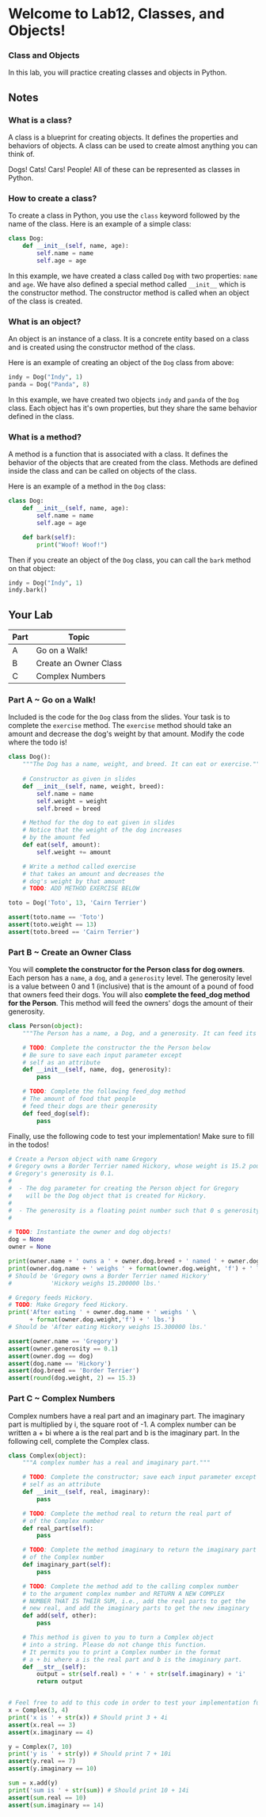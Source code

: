 # Welcome to Lab12, Classes, and Objects!

### Class and Objects
In this lab, you will practice creating classes and objects in Python. 

## Notes

### What is a class?
A class is a blueprint for creating objects. It defines the properties and behaviors of objects. A class can be used to create almost anything you can think of.

Dogs! Cats! Cars! People! All of these can be represented as classes in Python.

### How to create a class?

To create a class in Python, you use the `class` keyword followed by the name of the class. Here is an example of a simple class:

```python
class Dog:
    def __init__(self, name, age):
        self.name = name
        self.age = age
```

In this example, we have created a class called `Dog` with two properties: `name` and `age`. We have also defined a special method called `__init__` which is the constructor method. The constructor method is called when an object of the class is created.

### What is an object?
An object is an instance of a class. It is a concrete entity based on a class and is created using the constructor method of the class.

Here is an example of creating an object of the `Dog` class from above:

```python
indy = Dog("Indy", 1)
panda = Dog("Panda", 8)
```

In this example, we have created two objects `indy` and `panda` of the `Dog` class. Each object has it's own properties, but they share the same behavior defined in the class.

### What is a method?

A method is a function that is associated with a class. It defines the behavior of the objects that are created from the class. Methods are defined inside the class and can be called on objects of the class.

Here is an example of a method in the `Dog` class:

```python
class Dog:
    def __init__(self, name, age):
        self.name = name
        self.age = age

    def bark(self):
        print("Woof! Woof!")
```

Then if you create an object of the `Dog` class, you can call the `bark` method on that object:

```python
indy = Dog("Indy", 1)
indy.bark()
```

## Your Lab

|Part | Topic |
| --- | --- |
|A | Go on a Walk!|
|B | Create an Owner Class|
|C | Complex Numbers|

### Part A ~ **Go on a Walk!**
Included is the code for the `Dog` class from the slides. Your task is to complete the `exercise` method. The `exercise` method should take an amount and decrease the dog's weight by that amount. Modify the code where the todo is!

```python
class Dog():
    """The Dog has a name, weight, and breed. It can eat or exercise."""
     
    # Constructor as given in slides
    def __init__(self, name, weight, breed):
        self.name = name
        self.weight = weight
        self.breed = breed

    # Method for the dog to eat given in slides
    # Notice that the weight of the dog increases
    # by the amount fed    
    def eat(self, amount):
        self.weight += amount

    # Write a method called exercise
    # that takes an amount and decreases the
    # dog's weight by that amount
    # TODO: ADD METHOD EXERCISE BELOW

toto = Dog('Toto', 13, 'Cairn Terrier')

assert(toto.name == 'Toto')
assert(toto.weight == 13)
assert(toto.breed == 'Cairn Terrier')
```


### Part B ~ **Create an Owner Class**
You will **complete the constructor for the Person class for dog owners**. Each person has a `name`, a `dog`, and a `generosity` level. The generosity level is a value between 0 and 1 (inclusive) that is the amount of a pound of food that owners feed their dogs. You will also **complete the feed_dog method for the Person**. This method will feed the owners' dogs the amount of their generosity. 
```python
class Person(object):
    """The Person has a name, a Dog, and a generosity. It can feed its Dog."""

    # TODO: Complete the constructor the the Person below
    # Be sure to save each input parameter except
    # self as an attribute
    def __init__(self, name, dog, generosity):
        pass

    # TODO: Complete the following feed_dog method
    # The amount of food that people
    # feed their dogs are their generosity 
    def feed_dog(self):
        pass
```

Finally, use the following code to test your implementation! Make sure to fill in the todos!
```python
# Create a Person object with name Gregory
# Gregory owns a Border Terrier named Hickory, whose weight is 15.2 pounds.
# Gregory's generosity is 0.1.
#
#  - The dog parameter for creating the Person object for Gregory
#    will be the Dog object that is created for Hickory.
#
#  - The generosity is a floating point number such that 0 ≤ generosity ≤ 1
#

# TODO: Instantiate the owner and dog objects!
dog = None
owner = None

print(owner.name + ' owns a ' + owner.dog.breed + ' named ' + owner.dog.name)
print(owner.dog.name + ' weighs ' + format(owner.dog.weight, 'f') + ' lbs.')
# Should be 'Gregory owns a Border Terrier named Hickory'
#           'Hickory weighs 15.200000 lbs.'

# Gregory feeds Hickory.
# TODO: Make Gregory feed Hickory.
print('After eating ' + owner.dog.name + ' weighs ' \
      + format(owner.dog.weight,'f') + ' lbs.')
# Should be 'After eating Hickory weighs 15.300000 lbs.'

assert(owner.name == 'Gregory')
assert(owner.generosity == 0.1)
assert(owner.dog == dog)
assert(dog.name == 'Hickory')
assert(dog.breed == 'Border Terrier')
assert(round(dog.weight, 2) == 15.3)
```

### Part C ~ **Complex Numbers**
Complex numbers have a real part and an imaginary part. The imaginary part is multiplied by i, the square root of -1. A complex number can be written a + bi where a is the real part and b is the imaginary part. In the following cell, complete the Complex class.

```python
class Complex(object):
    """A complex number has a real and imaginary part."""

    # TODO: Complete the constructor; save each input parameter except
    # self as an attribute
    def __init__(self, real, imaginary):
        pass

    # TODO: Complete the method real to return the real part of
    # of the Complex number
    def real_part(self):
        pass

    # TODO: Complete the method imaginary to return the imaginary part of
    # of the Complex number
    def imaginary_part(self):
        pass

    # TODO: Complete the method add to the calling complex number
    # to the argument complex number and RETURN A NEW COMPLEX
    # NUMBER THAT IS THEIR SUM, i.e., add the real parts to get the
    # new real, and add the imaginary parts to get the new imaginary
    def add(self, other):
        pass

    # This method is given to you to turn a Complex object
    # into a string. Please do not change this function.
    # It permits you to print a Complex number in the format
    # a + bi where a is the real part and b is the imaginary part.
    def __str__(self):
        output = str(self.real) + ' + ' + str(self.imaginary) + 'i'
        return output


# Feel free to add to this code in order to test your implementation further.
x = Complex(3, 4)
print('x is ' + str(x)) # Should print 3 + 4i
assert(x.real == 3)
assert(x.imaginary == 4)

y = Complex(7, 10)
print('y is ' + str(y)) # Should print 7 + 10i
assert(y.real == 7)
assert(y.imaginary == 10)

sum = x.add(y)
print('sum is ' + str(sum)) # Should print 10 + 14i
assert(sum.real == 10)
assert(sum.imaginary == 14)
```
